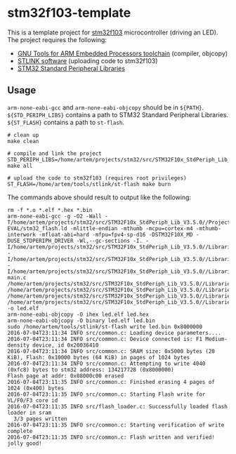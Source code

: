 # stm32f103-template
This is a template project for [stm32f103](http://www.st.com/content/st_com/en/products/microcontrollers/stm32-32-bit-arm-cortex-mcus/stm32f1-series/stm32f103.html?querycriteria=productId=LN1565) microcontroller (driving an LED).
The project requires the following:
- [GNU Tools for ARM Embedded Processors toolchain](https://launchpad.net/gcc-arm-embedded) (compiler, objcopy)
- [STLINK software](https://github.com/texane/stlink) (uploading code to stm32f103)
- [STM32 Standard Peripheral Libraries](http://www.st.com/content/st_com/en/products/embedded-software/mcus-embedded-software/stm32-embedded-software/stm32-standard-peripheral-libraries/stsw-stm32054.html)

## Usage
`arm-none-eabi-gcc` and `arm-none-eabi-objcopy` should be in `${PATH}`. `${STD_PERIPH_LIBS}` contains a path to STM32 Standard Peripheral Libraries. `${ST_FLASH}` contains a path to `st-flash`.
```
# clean up
make clean

# compile and link the project
STD_PERIPH_LIBS=/home/artem/projects/stm32/src/STM32F10x_StdPeriph_Lib_V3.5.0/ make all

# upload the code to stm32f103 (requires root privileges)
ST_FLASH=/home/artem/tools/stlink/st-flash make burn
```

The commands above should result to output like the following:
```
rm -f *.o *.elf *.hex *.bin
arm-none-eabi-gcc -g -O2 -Wall -T/home/artem/projects/stm32/src/STM32F10x_StdPeriph_Lib_V3.5.0//Project/STM32F10x_StdPeriph_Template/TrueSTUDIO/STM3210B-EVAL/stm32_flash.ld -mlittle-endian -mthumb -mcpu=cortex-m4 -mthumb-interwork -mfloat-abi=hard -mfpu=fpv4-sp-d16 -DSTM32F10X_MD -DUSE_STDPERIPH_DRIVER -Wl,--gc-sections -I. -I/home/artem/projects/stm32/src/STM32F10x_StdPeriph_Lib_V3.5.0//Libraries/CMSIS/CM3/DeviceSupport/ST/STM32F10x/ -I/home/artem/projects/stm32/src/STM32F10x_StdPeriph_Lib_V3.5.0//Libraries/CMSIS/CM3/CoreSupport -I/home/artem/projects/stm32/src/STM32F10x_StdPeriph_Lib_V3.5.0//Libraries/STM32F10x_StdPeriph_Driver/inc main.c /home/artem/projects/stm32/src/STM32F10x_StdPeriph_Lib_V3.5.0//Libraries/CMSIS/CM3/DeviceSupport/ST/STM32F10x/system_stm32f10x.c /home/artem/projects/stm32/src/STM32F10x_StdPeriph_Lib_V3.5.0//Libraries/STM32F10x_StdPeriph_Driver/src/stm32f10x_rcc.c /home/artem/projects/stm32/src/STM32F10x_StdPeriph_Lib_V3.5.0//Libraries/STM32F10x_StdPeriph_Driver/src/stm32f10x_gpio.c /home/artem/projects/stm32/src/STM32F10x_StdPeriph_Lib_V3.5.0//Libraries/CMSIS/CM3/DeviceSupport/ST/STM32F10x/startup/TrueSTUDIO/startup_stm32f10x_md.s -o led.elf
arm-none-eabi-objcopy -O ihex led.elf led.hex
arm-none-eabi-objcopy -O binary led.elf led.bin
sudo /home/artem/tools/stlink/st-flash write led.bin 0x8000000
2016-07-04T23:11:34 INFO src/common.c: Loading device parameters....
2016-07-04T23:11:34 INFO src/common.c: Device connected is: F1 Medium-density device, id 0x20036410
2016-07-04T23:11:34 INFO src/common.c: SRAM size: 0x5000 bytes (20 KiB), Flash: 0x10000 bytes (64 KiB) in pages of 1024 bytes
2016-07-04T23:11:34 INFO src/common.c: Attempting to write 4040 (0xfc8) bytes to stm32 address: 134217728 (0x8000000)
Flash page at addr: 0x08000c00 erased
2016-07-04T23:11:35 INFO src/common.c: Finished erasing 4 pages of 1024 (0x400) bytes
2016-07-04T23:11:35 INFO src/common.c: Starting Flash write for VL/F0/F3 core id
2016-07-04T23:11:35 INFO src/flash_loader.c: Successfully loaded flash loader in sram
  3/3 pages written
2016-07-04T23:11:35 INFO src/common.c: Starting verification of write complete
2016-07-04T23:11:35 INFO src/common.c: Flash written and verified! jolly good!
```
